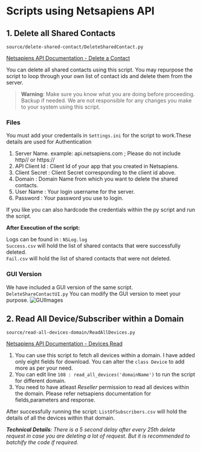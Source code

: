 # Scripts using Netsapiens API
## 1. Delete all Shared Contacts
```source/delete-shared-contact/DeleteSharedContact.py```


[Netsapiens API Documentation - Delete a Contact](https://api.netsapiens.com/ns-api/webroot/apidoc/#api-Contact-Delete)

You can delete all shared contacts using this script. You may repurpose the script to loop through your own list of contact ids and delete them from the server.

>__Warning__: 
Make sure you know what you are doing before proceeding. Backup if needed. We are not responsible for any changes you make to your system using this script.
### __Files__
You must add your credentails in ```Settings.ini``` for the script to work.These details are used for Authentication
1. Server Name. example: api.netsapiens.com ; Please do not include http// or https://
1. API Client Id : Client Id of your app that you created in Netsapiens.
1. Client Secret : Client Secret corresponding to the client id above.
1. Domain : Domain Name from which you want to delete the shared contacts.
1. User Name : Your login username for the server.
1. Password :  Your password you use to login.

If you like you can also hardcode the credentials within the py script and run the script.

__After Execution of the script:__ 

Logs can be found in : ```NSLog.log```  
```Success.csv``` will hold the list of shared contacts that were successfully deleted.  
```Fail.csv``` will hold the list of shared contacts that were not deleted.
### GUI Version

We have included a GUI version of the same script. ```DeleteShareContactUI.py```
You can modify the GUI version to meet your purpose. 
![GUIImages](./source/YOVUDeleteSharedContact.png)

## 2. Read All Device/Subscriber within a Domain
```source/read-all-devices-domain/ReadAllDevices.py```


[Netsapiens API Documentation - Devices Read](https://api.netsapiens.com/ns-api/webroot/apidoc/#api-Device-Read)
1. You can use this script to fetch all devices within a domain. I have added only eight fields for download. You can alter the ```class Device``` to add more as per your need.
1. You can edit line ```108 : read_all_devices('domainName')``` to run the script for different domain.
1. You need to have atleast *Reseller* permission to read all devices within the domain. Please refer netsapiens documentation for fields,parameters and response.


After successfully running the script:
```ListOfSubscribers.csv``` will hold the details of all the devices within that domain.



*__Technical Details__:
There is a 5 second delay after every 25th delete request in case you are deleting a lot of request. But it is recommended to batchify the code if required.* 



